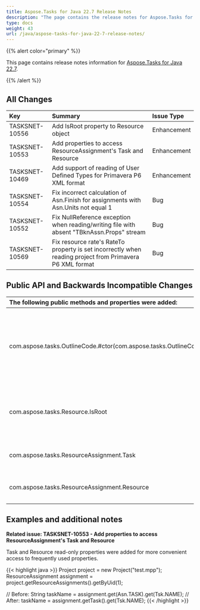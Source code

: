 ```yaml
---
title: Aspose.Tasks for Java 22.7 Release Notes
description: "The page contains the release notes for Aspose.Tasks for Java 22.7."
type: docs
weight: 43
url: /java/aspose-tasks-for-java-22-7-release-notes/
---
```


{{% alert color="primary" %}}

This page contains release notes information for [Aspose.Tasks for Java 22.7](https://downloads.aspose.com/tasks/java/new-releases/aspose.tasks-for-java-22.7/).

{{% /alert %}}
## **All Changes**
|**Key**|**Summary**|**Issue Type**|
| :- | :- | :- |
| TASKSNET-10556 | Add IsRoot property to Resource object | Enhancement |
| TASKSNET-10553 | Add properties to access ResourceAssignment's Task and Resource | Enhancement |
| TASKSNET-10469 | Add support of reading of User Defined Types for Primavera P6 XML format | Enhancement |
| TASKSNET-10554 | Fix incorrect calculation of Asn.Finish for assignments with Asn.Units not equal 1 | Bug |
| TASKSNET-10552 | Fix NullReference exception when reading/writing file with absent "TBknAssn.Props" stream | Bug |
| TASKSNET-10569 | Fix resource rate's RateTo property is set incorrectly when reading project from Primavera P6 XML format | Bug |

## **Public API and Backwards Incompatible Changes**
|**The following public methods and properties were added:**|**Description**|
| :- | :- |
| com.aspose.tasks.OutlineCode.#ctor(com.aspose.tasks.OutlineCodeDefinition,com.aspose.tasks.OutlineValue) | Initializes a new instance of the <see cref="T:com.aspose.tasks.OutlineCode" /> class using the specified Outline Code and one of its values. |
| com.aspose.tasks.Resource.IsRoot | Gets the flag indicating whether resource is a root resource. |
| com.aspose.tasks.ResourceAssignment.Task | The task to which a resource is assigned. |
| com.aspose.tasks.ResourceAssignment.Resource | The resource assigned to a task. |


## **Examples and additional notes**

**Related issue: TASKSNET-10553 - Add properties to access ResourceAssignment's Task and Resource**

Task and Resource read-only properties were added for more convenient access to frequently used properties.

{{< highlight java >}}
Project project = new Project("test.mpp");
ResourceAssignment assignment = project.getResourceAssignments().getByUid(1);

// Before:
String taskName = assignment.get(Asn.TASK).get(Tsk.NAME);
// After:
taskName = assignment.getTask().get(Tsk.NAME);
{{< /highlight >}}